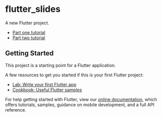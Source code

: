 # flutter_slides

A new Flutter project.


- [Part one tutorial](https://pusher.com/onboarding-flutter-part-1)
- [Part two tutorial](https://pusher.com/onboarding-flutter-part-2)

## Getting Started

This project is a starting point for a Flutter application.

A few resources to get you started if this is your first Flutter project:

- [Lab: Write your first Flutter app](https://flutter.io/docs/get-started/codelab)
- [Cookbook: Useful Flutter samples](https://flutter.io/docs/cookbook)

For help getting started with Flutter, view our 
[online documentation](https://flutter.io/docs), which offers tutorials, 
samples, guidance on mobile development, and a full API reference.
